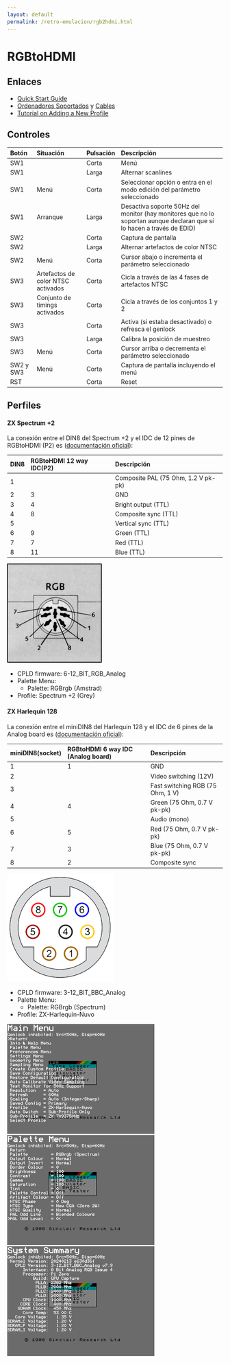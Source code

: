 ```yaml
---
layout: default
permalink: /retro-emulacion/rgb2hdmi.html
---
```


# RGBtoHDMI

## Enlaces

* [Quick Start Guide](https://github.com/hoglet67/RGBtoHDMI/wiki/Quick-Start-Guide)
* [Ordenadores Soportados](https://github.com/hoglet67/RGBtoHDMI/wiki/Supported-Computers) y [Cables](https://github.com/hoglet67/RGBtoHDMI/wiki/Cables)
* [Tutorial on Adding a New Profile](https://github.com/hoglet67/RGBtoHDMI/wiki/Tutorial-on-Adding-a-New-Profile)

## Controles

|Botón|Situación|Pulsación|Descripción|
|:----|:--------|:--------|:----------|
|SW1  |         |Corta    |Menú|
|SW1  |         |Larga    |Alternar scanlines|
|SW1  |Menú     |Corta    |Seleccionar opción o entra en el modo edición del parámetro seleccionado|
|SW1  |Arranque |Larga    |Desactiva soporte 50Hz del monitor (hay monitores que no lo soportan aunque declaran que sí lo hacen a través de EDID)|
|SW2  |         |Corta    |Captura de pantalla|
|SW2  |         |Larga    |Alternar artefactos de color NTSC|
|SW2  |Menú     |Corta    |Cursor abajo o incrementa el parámetro seleccionado|
|SW3  |Artefactos de color NTSC activados|Corta    |Cicla a través de las 4 fases de artefactos NTSC|
|SW3  |Conjunto de timings activados|Corta    |Cicla a través de los conjuntos 1 y 2|
|SW3  |         |Corta    |Activa (si estaba desactivado) o refresca el genlock|
|SW3  |         |Larga    |Calibra la posición de muestreo|
|SW3  |Menú     |Corta    |Cursor arriba o decrementa el parámetro seleccionado|
|SW2 y SW3|Menú     |Corta    |Captura de pantalla incluyendo el menú|
|RST  |         |Corta    |Reset|

## Perfiles

#### ZX Spectrum +2

La conexión entre el DIN8 del Spectrum +2 y el IDC de 12 pines de RGBtoHDMI (P2) es ([documentación oficial](https://github.com/hoglet67/RGBtoHDMI/wiki/Cables#spectrum-128-or-2-4-bit-rgbi-ttl)):

|DIN8|RGBtoHDMI 12 way IDC(P2)|Descripción                             |
|:---|:-----------------------|:---------------------------------------|
|1   |                        |Composite PAL (75 Ohm, 1.2 V pk-pk)     |
|2   |3                       |GND                                     |
|3   |4                       |Bright output (TTL)                     |
|4   |8                       |Composite sync (TTL)                    |
|5   |                        |Vertical sync (TTL)                     |
|6   |9                       |Green (TTL)                             |
|7   |7                       |Red (TTL)                               |
|8   |11                      |Blue (TTL)                              |

![RGB socket DIN8](../images/pages/rgb2hdmi/din8.gif)

- CPLD firmware: 6-12_BIT_RGB_Analog
- Palette Menu:
    - Palette: RGBrgb (Amstrad)
- Profile: Spectrum +2 (Grey)

#### ZX Harlequin 128

La conexión entre el miniDIN8 del Harlequin 128 y el IDC de 6 pines de la Analog board es ([documentación oficial](https://github.com/hoglet67/RGBtoHDMI/wiki/Cables#spectrum-2a-or-3-analog-rgb)):

|miniDIN8(socket)|RGBtoHDMI 6 way IDC (Analog board)|Descripción                             |
|:---------------|:---------------------------------|:---------------------------------------|
|1               |1                                 |GND                                     |
|2               |                                  |Video switching (12V)                   |
|3               |                                  |Fast switching RGB (75 Ohm, 1 V)        |
|4               |4                                 |Green (75 Ohm, 0.7 V pk-pk)             |
|5               |                                  |Audio (mono)                            |
|6               |5                                 |Red (75 Ohm, 0.7 V pk-pk)               |
|7               |3                                 |Blue (75 Ohm, 0.7 V pk-pk)              |
|8               |2                                 |Composite sync                          |

![RGB socket miniDIN8](../images/pages/rgb2hdmi/minidin8.png)

- CPLD firmware: 3-12_BIT_BBC_Analog
- Palette Menu:
    - Palette: RGBrgb (Spectrum)
- Profile: ZX-Harlequin-Nuvo

![Main Menu](../images/pages/rgb2hdmi/capture0.png)
![Palette Menu](../images/pages/rgb2hdmi/capture1.png)
![System Summary](../images/pages/rgb2hdmi/capture2.png)